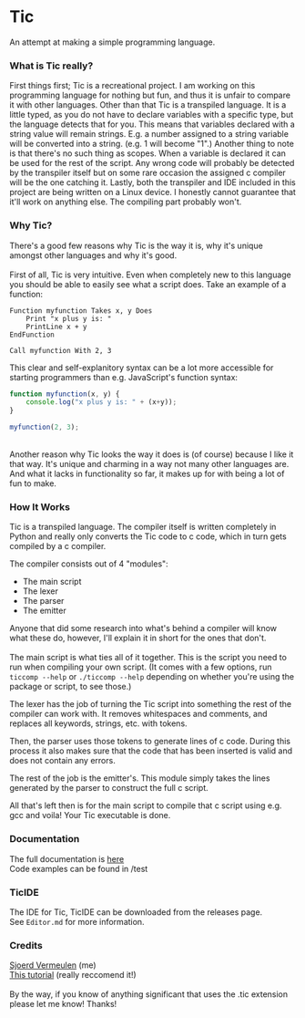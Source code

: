 # Tic
An attempt at making a simple programming language.
<br/>

### What is Tic really?
First things first; Tic is a recreational project. I am working on this programming language for nothing but fun, and thus it is unfair to compare it with other languages. Other than that Tic is a transpiled language. It is a little typed, as you do not have to declare variables with a specific type, but the language detects that for you. This means that variables declared with a string value will remain strings. E.g. a number assigned to a string variable will be converted into a string. (e.g. 1 will become "1".) Another thing to note is that there's no such thing as scopes. When a variable is declared it can be used for the rest of the script. Any wrong code will probably be detected by the transpiler itself but on some rare occasion the assigned c compiler will be the one catching it. Lastly, both the transpiler and IDE included in this project are being written on a Linux device. I honestly cannot guarantee that it'll work on anything else. The compiling part probably won't.


### Why Tic?
There's a good few reasons why Tic is the way it is, why it's unique amongst other languages and why it's good. <br/><br/>
First of all, Tic is very intuitive. Even when completely new to this language you should be able to easily see what a script does. Take an example of a function:
```
Function myfunction Takes x, y Does
	Print "x plus y is: "
	PrintLine x + y
EndFunction

Call myfunction With 2, 3
```
This clear and self-explanitory syntax can be a lot more accessible for starting programmers than e.g. JavaScript's function syntax:
```javascript
function myfunction(x, y) {
	console.log("x plus y is: " + (x+y));
}

myfunction(2, 3);
```
<br/>
Another reason why Tic looks the way it does is (of course) because I like it that way. It's unique and charming in a way not many other languages are. And what it lacks in functionality so far, it makes up for with being a lot of fun to make.


### How It Works
Tic is a transpiled language. The compiler itself is written completely in Python and really only converts the Tic code to c code, which in turn gets compiled by a c compiler.

The compiler consists out of 4 "modules":
- The main script
- The lexer
- The parser
- The emitter

Anyone that did some research into what's behind a compiler will know what these do, however, I'll explain it in short for the ones that don't. <br/> <br/>
The main script is what ties all of it together. This is the script you need to run when compiling your own script. (It comes with a few options, run `ticcomp --help` or `./ticcomp --help` depending on whether you're using the package or script, to see those.)

The lexer has the job of turning the Tic script into something the rest of the compiler can work with. It removes whitespaces and comments, and replaces all keywords, strings, etc. with tokens.

Then, the parser uses those tokens to generate lines of c code. During this process it also makes sure that the code that has been inserted is valid and does not contain any errors.

The rest of the job is the emitter's. This module simply takes the lines generated by the parser to construct the full c script.

All that's left then is for the main script to compile that c script using e.g. gcc and voila! Your Tic executable is done.


### Documentation
The full documentation is [here](Documentation.md) <br/>
Code examples can be found in /test

### TicIDE
The IDE for Tic, TicIDE can be downloaded from the releases page. <br/>
See `Editor.md` for more information.

### Credits
[Sjoerd Vermeulen](https://github.com/SjVer) (me) <br/>
[This tutorial](http://web.eecs.utk.edu/~azh/blog/teenytinycompiler1.html) (really reccomend it!)
<br/>
<br/>
By the way, if you know of anything significant that uses the .tic extension please let me know! Thanks!
